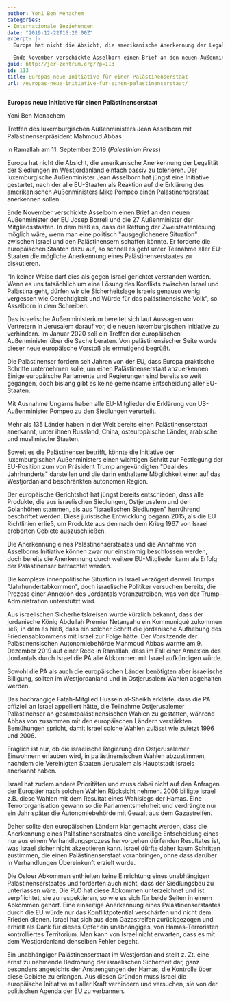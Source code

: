 ```yaml
---
author: Yoni Ben Menachem
categories:
- Internationale Beziehungen
date: "2019-12-22T16:20:00Z"
excerpt: |-
  Europa hat nicht die Absicht, die amerikanische Anerkennung der Legalität der Siedlungen im Westjordanland einfach passiv zu tolerieren. Der luxemburgische Außenminister Jean Asselborn hat jüngst eine Initiative gestartet, nach der alle EU-Staaten als Reaktion auf die Erklärung des amerikanischen Außenministers Mike Pompeo einen Palästinenserstaat anerkennen sollen.

  Ende November verschickte Asselborn einen Brief an den neuen Außenminister der EU Josep Borrell und die 27 Außenminister der Mitgliedsstaaten. In dem hieß es, dass die Rettung der Zweistaatenlösung möglich wäre, wenn man eine politisch &quot;ausgeglichenere Situation&quot; zwischen Israel und den Palästinensern schaffen könnte. Er forderte die europäischen Staaten dazu auf, so schnell es geht unter Teilnahme aller EU-Staaten die mögliche Anerkennung eines Palästinenserstaates zu diskutieren.
guid: http://jer-zentrum.org/?p=113
id: 113
title: Europas neue Initiative für einen Palästinenserstaat
url: /europas-neue-initiative-fur-einen-palastinenserstaat/
---
```


**Europas neue Initiative für einen Palästinenserstaat**

Yoni Ben Menachem

 
Treffen des luxemburgischen Außenministers Jean Asselborn mit Palästinenserpräsident Mahmoud Abbas 

in Ramallah am 11. September 2019 (*Palestinian Press*)

Europa hat nicht die Absicht, die amerikanische Anerkennung der Legalität der Siedlungen im Westjordanland einfach passiv zu tolerieren. Der luxemburgische Außenminister Jean Asselborn hat jüngst eine Initiative gestartet, nach der alle EU-Staaten als Reaktion auf die Erklärung des amerikanischen Außenministers Mike Pompeo einen Palästinenserstaat anerkennen sollen.

Ende November verschickte Asselborn einen Brief an den neuen Außenminister der EU Josep Borrell und die 27 Außenminister der Mitgliedsstaaten. In dem hieß es, dass die Rettung der Zweistaatenlösung möglich wäre, wenn man eine politisch "ausgeglichenere Situation" zwischen Israel und den Palästinensern schaffen könnte. Er forderte die europäischen Staaten dazu auf, so schnell es geht unter Teilnahme aller EU-Staaten die mögliche Anerkennung eines Palästinenserstaates zu diskutieren.

"In keiner Weise darf dies als gegen Israel gerichtet verstanden werden. Wenn es uns tatsächlich um eine Lösung des Konflikts zwischen Israel und Palästina geht, dürfen wir die Sicherheitslage Israels genauso wenig vergessen wie Gerechtigkeit und Würde für das palästinensische Volk", so Asselborn in dem Schreiben.

Das israelische Außenministerium bereitet sich laut Aussagen von Vertretern in Jerusalem darauf vor, die neuen luxemburgischen Initiative zu verhindern. Im Januar 2020 soll ein Treffen der europäischen Außenminister über die Sache beraten. Von palästinensischer Seite wurde dieser neue europäische Vorstoß als ermutigend begrüßt.

Die Palästinenser fordern seit Jahren von der EU, dass Europa praktische Schritte unternehmen solle, um einen Palästinenserstaat anzuerkennen. Einige europäische Parlamente und Regierungen sind bereits so weit gegangen, doch bislang gibt es keine gemeinsame Entscheidung aller EU-Staaten.

Mit Ausnahme Ungarns haben alle EU-Mitglieder die Erklärung von US-Außenminister Pompeo zu den Siedlungen verurteilt.

Mehr als 135 Länder haben in der Welt bereits einen Palästinenserstaat anerkannt, unter ihnen Russland, China, osteuropäische Länder, arabische und muslimische Staaten.

Soweit es die Palästinenser betrifft, könnte die Initiative der luxemburgischen Außenministers einen wichtigen Schritt zur Festlegung der EU-Position zum von Präsident Trump angekündigten "Deal des Jahrhunderts" darstellen und die darin enthaltene Möglichkeit einer auf das Westjordanland beschränkten autonomen Region.

Der europäische Gerichtshof hat jüngst bereits entschieden, dass alle Produkte, die aus israelischen Siedlungen, Ostjerusalem und den Golanhöhen stammen, als aus "israelischen Siedlungen" herrührend beschriftet werden. Diese juristische Entwicklung begann 2015, als die EU Richtlinien erließ, um Produkte aus den nach dem Krieg 1967 von Israel eroberten Gebiete auszuschließen.

Die Anerkennung eines Palästinenserstaates und die Annahme von Asselborns Initiative können zwar nur einstimmig beschlossen werden, doch bereits die Anerkennung durch weitere EU-Mitglieder kann als Erfolg der Palästinenser betrachtet werden.

Die komplexe innenpolitische Situation in Israel verzögert derweil Trumps "Jahrhundertabkommen", doch israelische Politiker versuchen bereits, die Prozess einer Annexion des Jordantals voranzutreiben, was von der Trump-Administration unterstützt wird.

Aus israelischen Sicherheitskreisen wurde kürzlich bekannt, dass der jordanische König Abdullah Premier Netanyahu ein Kommuniqué zukommen ließ, in dem es hieß, dass ein solcher Schritt die jordanische Aufhebung des Friedensabkommens mit Israel zur Folge hätte. Der Vorsitzende der Palästinensischen Autonomiebehörde Mahmoud Abbas warnte am 9. Dezember 2019 auf einer Rede in Ramallah, dass im Fall einer Annexion des Jordantals durch Israel die PA alle Abkommen mit Israel aufkündigen würde.

Sowohl die PA als auch die europäischen Länder benötigten aber israelische Billigung, sollten im Westjordanland und in Ostjerusalem Wahlen abgehalten werden.

Das hochrangige Fatah-Mitglied Hussein al-Sheikh erklärte, dass die PA offiziell an Israel appelliert hätte, die Teilnahme Ostjerusalemer Palästinenser an gesamtpalästinensischen Wahlen zu gestatten, während Abbas von zusammen mit den europäischen Ländern verstärkten Bemühungen spricht, damit Israel solche Wahlen zulässt wie zuletzt 1996 und 2006.

Fraglich ist nur, ob die israelische Regierung den Ostjerusalemer Einwohnern erlauben wird, in palästinensischen Wahlen abzustimmen, nachdem die Vereinigten Staaten Jerusalem als Hauptstadt Israels anerkannt haben.

Israel hat zudem andere Prioritäten und muss dabei nicht auf den Anfragen der Europäer nach solchen Wahlen Rücksicht nehmen. 2006 billigte Israel z.B. diese Wahlen mit dem Resultat eines Wahlsiegs der Hamas. Eine Terrororganisation gewann so die Parlamentsmehrheit und verdrängte nur ein Jahr später die Autonomiebehörde mit Gewalt aus dem Gazastreifen.

Daher sollte den europäischen Ländern klar gemacht werden, dass die Anerkennung eines Palästinenserstaates eine voreilige Entscheidung eines nur aus einem Verhandlungsprozess hervorgehen dürfenden Resultates ist, was Israel sicher nicht akzeptieren kann. Israel dürfte daher kaum Schritten zustimmen, die einen Palästinenserstaat voranbringen, ohne dass darüber in Verhandlungen Übereinkunft erzielt wurde.

Die Osloer Abkommen enthielten keine Einrichtung eines unabhängigen Palästinenserstaates und forderten auch nicht, dass der Siedlungsbau zu unterlassen wäre. Die PLO hat diese Abkommen unterzeichnet und ist verpflichtet, sie zu respektieren, so wie es sich für beide Seiten in einem Abkommen gehört. Eine einseitige Anerkennung eines Palästinenserstaates durch die EU würde nur das Konfliktpotential verschärfen und nicht dem Frieden dienen. Israel hat sich aus dem Gazastreifen zurückgezogen und erhielt als Dank für dieses Opfer ein unabhängiges, von Hamas-Terroristen kontrolliertes Territorium. Man kann von Israel nicht erwarten, dass es mit dem Westjordanland denselben Fehler begeht.

Ein unabhängiger Palästinenserstaat im Westjordanland stellt z. Zt. eine ernst zu nehmende Bedrohung der israelischen Sicherheit dar, ganz besonders angesichts der Anstrengungen der Hamas, die Kontrolle über diese Gebiete zu erlangen. Aus diesen Gründen muss Israel die europäische Initiative mit aller Kraft verhindern und versuchen, sie von der politischen Agenda der EU zu verbannen.

 